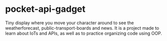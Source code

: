 # pocket-api-gadget
Tiny display where you move your character around to see the weatherforecast, public-transport-boards and news. It is a project made to learn about IoTs and APIs, as well as to practice organizing code using OOP.
